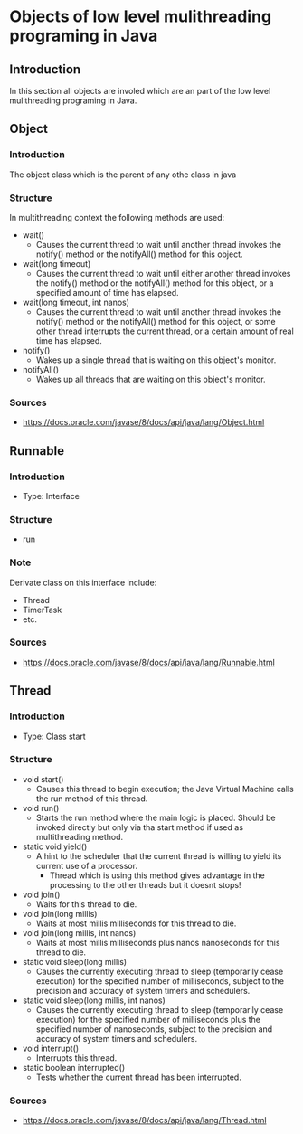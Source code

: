 # Objects of low level mulithreading programing in Java
## Introduction
In this section all objects are involed which are an part of the low level mulithreading programing in Java.
## Object
### Introduction
The object class which is the parent of any othe class in java
### Structure
In multithreading context the following methods are used:
* wait()
  * Causes the current thread to wait until another thread invokes the notify() method or the notifyAll() method for this object.
* wait(long timeout)
  * Causes the current thread to wait until either another thread invokes the notify() method or the notifyAll() method for this object, or a specified amount of time has elapsed.
* wait(long timeout, int nanos)
  * Causes the current thread to wait until another thread invokes the notify() method or the notifyAll() method for this object, or some other thread interrupts the current thread, or a certain amount of real time has elapsed.
* notify()
  * Wakes up a single thread that is waiting on this object's monitor.
* notifyAll()
  * Wakes up all threads that are waiting on this object's monitor.
### Sources
* https://docs.oracle.com/javase/8/docs/api/java/lang/Object.html
## Runnable
### Introduction
* Type: Interface
### Structure
* run
### Note
Derivate class on this interface include:
* Thread
* TimerTask
* etc.
### Sources
* https://docs.oracle.com/javase/8/docs/api/java/lang/Runnable.html
## Thread
### Introduction
* Type: Class start
### Structure
* void start()
  * Causes this thread to begin execution; the Java Virtual Machine calls the run method of this thread.
* void run()
  * Starts the run method where the main logic is placed. Should be invoked directly but only via tha start method if used as multithreading method.
* static void yield()
  * A hint to the scheduler that the current thread is willing to yield its current use of a processor.
    * Thread which is using this method gives advantage in the processing to the other threads but it doesnt stops!
* void join()
  * Waits for this thread to die.
* void	join(long millis)
  * Waits at most millis milliseconds for this thread to die.
* void	join(long millis, int nanos)
  * Waits at most millis milliseconds plus nanos nanoseconds for this thread to die.
* static void sleep(long millis)
  * Causes the currently executing thread to sleep (temporarily cease execution) for the specified number of milliseconds, subject to the precision and accuracy of system timers and schedulers.
* static void sleep(long millis, int nanos)
  * Causes the currently executing thread to sleep (temporarily cease execution) for the specified number of milliseconds plus the specified number of nanoseconds, subject to the precision and accuracy of system timers and schedulers.
* void interrupt()
  * Interrupts this thread.
* static boolean interrupted()
  * Tests whether the current thread has been interrupted.
### Sources
* https://docs.oracle.com/javase/8/docs/api/java/lang/Thread.html
